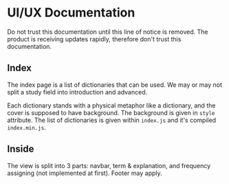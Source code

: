 # UI/UX Documentation

Do not trust this documentation until this line of notice is removed. The product is receiving updates rapidly, therefore don't trust this documentation.

## Index

The index page is a list of dictionaries that can be used. We may or may not split a study field into introduction and advanced.

Each dictionary stands with a physical metaphor like a dictionary, and the cover is supposed to have background. The background is given in `style` attribute. The list of dictionaries is given within `index.js` and it's compiled `index.min.js`.

## Inside

The view is split into 3 parts: navbar, term & explanation, and frequency assigning (not implemented at first). Footer may apply.
